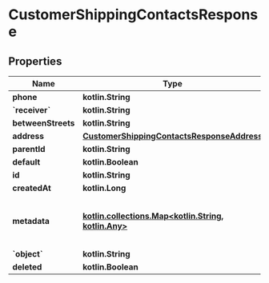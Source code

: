 
# CustomerShippingContactsResponse

## Properties
Name | Type | Description | Notes
------------ | ------------- | ------------- | -------------
**phone** | **kotlin.String** |  |  [optional]
**&#x60;receiver&#x60;** | **kotlin.String** |  |  [optional]
**betweenStreets** | **kotlin.String** |  |  [optional]
**address** | [**CustomerShippingContactsResponseAddress**](CustomerShippingContactsResponseAddress.md) |  |  [optional]
**parentId** | **kotlin.String** |  |  [optional]
**default** | **kotlin.Boolean** |  |  [optional]
**id** | **kotlin.String** |  |  [optional]
**createdAt** | **kotlin.Long** |  |  [optional]
**metadata** | [**kotlin.collections.Map&lt;kotlin.String, kotlin.Any&gt;**](kotlin.Any.md) | Metadata associated with the shipping contact |  [optional]
**&#x60;object&#x60;** | **kotlin.String** |  |  [optional]
**deleted** | **kotlin.Boolean** |  |  [optional]



